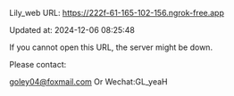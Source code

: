 Lily_web URL: https://222f-61-165-102-156.ngrok-free.app

Updated at: 2024-12-06 08:25:48

If you cannot open this URL, the server might be down.

Please contact: 

goley04@foxmail.com Or Wechat:GL_yeaH